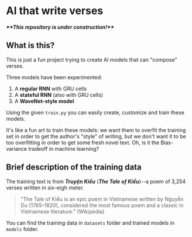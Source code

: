 # AI that write verses 
***\*\*This repository is under construction!\*\****

## What is this?
This is just a fun project trying to create AI models that can "compose" verses.

Three models have been experimented:

  1. A **regular RNN** with GRU cells
  2. A **stateful RNN** (also with GRU cells)
  3. A **WaveNet-style model**

Using the given `train.py` you can easily create, customize and train these models. 

It's like a fun art to train these models: we want them to overfit the training set in order to get the author's "style" of writing, but we don't want it to be too overfitting in order to get some fresh novel text. Oh, is it the Bias-variance tradeoff in machine learning?

## Brief description of the training data
The training text is from ***Truyện Kiều*** (***The Tale of Kiều***)--a poem of 3,254 verses written in six–eigh meter. 

> "The Tale of Kiều is an epic poem in Vietnamese written by Nguyễn Du (1765–1820), considered the most famous poem and a classic in Vietnamese literature." (Wikipedia)

You can find the training data in `datasets` folder and trained models in `models` folder.

